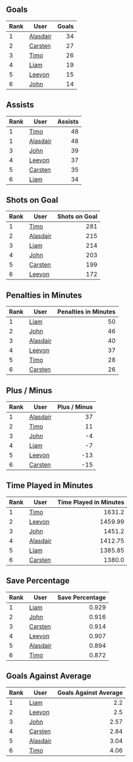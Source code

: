 ## Goals
| Rank | User | Goals |
| :--- | ---- | ---------: |
| 1 | [Alasdair](https://github.com/llevasseur/world-juniors-2022/blob/master/ROSTERS.md#Alasdair) |  34 |
| 2 | [Carsten](https://github.com/llevasseur/world-juniors-2022/blob/master/ROSTERS.md#Carsten) |  27 |
| 3 | [Timo](https://github.com/llevasseur/world-juniors-2022/blob/master/ROSTERS.md#Timo) |  26 |
| 4 | [Liam](https://github.com/llevasseur/world-juniors-2022/blob/master/ROSTERS.md#Liam) |  19 |
| 5 | [Leevon](https://github.com/llevasseur/world-juniors-2022/blob/master/ROSTERS.md#Leevon) |  15 |
| 6 | [John](https://github.com/llevasseur/world-juniors-2022/blob/master/ROSTERS.md#John) |  14 |
## Assists
| Rank | User | Assists |
| :--- | ---- | ---------: |
| 1 | [Timo](https://github.com/llevasseur/world-juniors-2022/blob/master/ROSTERS.md#Timo) |  48 |
| 1 | [Alasdair](https://github.com/llevasseur/world-juniors-2022/blob/master/ROSTERS.md#Alasdair) |  48 |
| 3 | [John](https://github.com/llevasseur/world-juniors-2022/blob/master/ROSTERS.md#John) |  39 |
| 4 | [Leevon](https://github.com/llevasseur/world-juniors-2022/blob/master/ROSTERS.md#Leevon) |  37 |
| 5 | [Carsten](https://github.com/llevasseur/world-juniors-2022/blob/master/ROSTERS.md#Carsten) |  35 |
| 6 | [Liam](https://github.com/llevasseur/world-juniors-2022/blob/master/ROSTERS.md#Liam) |  34 |
## Shots on Goal
| Rank | User | Shots on Goal |
| :--- | ---- | ---------: |
| 1 | [Timo](https://github.com/llevasseur/world-juniors-2022/blob/master/ROSTERS.md#Timo) |  281 |
| 2 | [Alasdair](https://github.com/llevasseur/world-juniors-2022/blob/master/ROSTERS.md#Alasdair) |  215 |
| 3 | [Liam](https://github.com/llevasseur/world-juniors-2022/blob/master/ROSTERS.md#Liam) |  214 |
| 4 | [John](https://github.com/llevasseur/world-juniors-2022/blob/master/ROSTERS.md#John) |  203 |
| 5 | [Carsten](https://github.com/llevasseur/world-juniors-2022/blob/master/ROSTERS.md#Carsten) |  199 |
| 6 | [Leevon](https://github.com/llevasseur/world-juniors-2022/blob/master/ROSTERS.md#Leevon) |  172 |
## Penalties in Minutes
| Rank | User | Penalties in Minutes |
| :--- | ---- | ---------: |
| 1 | [Liam](https://github.com/llevasseur/world-juniors-2022/blob/master/ROSTERS.md#Liam) |  50 |
| 2 | [John](https://github.com/llevasseur/world-juniors-2022/blob/master/ROSTERS.md#John) |  46 |
| 3 | [Alasdair](https://github.com/llevasseur/world-juniors-2022/blob/master/ROSTERS.md#Alasdair) |  40 |
| 4 | [Leevon](https://github.com/llevasseur/world-juniors-2022/blob/master/ROSTERS.md#Leevon) |  37 |
| 5 | [Timo](https://github.com/llevasseur/world-juniors-2022/blob/master/ROSTERS.md#Timo) |  28 |
| 6 | [Carsten](https://github.com/llevasseur/world-juniors-2022/blob/master/ROSTERS.md#Carsten) |  26 |
## Plus / Minus
| Rank | User | Plus / Minus |
| :--- | ---- | ---------: |
| 1 | [Alasdair](https://github.com/llevasseur/world-juniors-2022/blob/master/ROSTERS.md#Alasdair) |  37 |
| 2 | [Timo](https://github.com/llevasseur/world-juniors-2022/blob/master/ROSTERS.md#Timo) |  11 |
| 3 | [John](https://github.com/llevasseur/world-juniors-2022/blob/master/ROSTERS.md#John) |  -4 |
| 4 | [Liam](https://github.com/llevasseur/world-juniors-2022/blob/master/ROSTERS.md#Liam) |  -7 |
| 5 | [Leevon](https://github.com/llevasseur/world-juniors-2022/blob/master/ROSTERS.md#Leevon) |  -13 |
| 6 | [Carsten](https://github.com/llevasseur/world-juniors-2022/blob/master/ROSTERS.md#Carsten) |  -15 |
## Time Played in Minutes
| Rank | User | Time Played in Minutes |
| :--- | ---- | ---------: |
| 1 | [Timo](https://github.com/llevasseur/world-juniors-2022/blob/master/ROSTERS.md#Timo) |  1631.2 |
| 2 | [Leevon](https://github.com/llevasseur/world-juniors-2022/blob/master/ROSTERS.md#Leevon) |  1459.99 |
| 3 | [John](https://github.com/llevasseur/world-juniors-2022/blob/master/ROSTERS.md#John) |  1451.2 |
| 4 | [Alasdair](https://github.com/llevasseur/world-juniors-2022/blob/master/ROSTERS.md#Alasdair) |  1412.75 |
| 5 | [Liam](https://github.com/llevasseur/world-juniors-2022/blob/master/ROSTERS.md#Liam) |  1385.85 |
| 6 | [Carsten](https://github.com/llevasseur/world-juniors-2022/blob/master/ROSTERS.md#Carsten) |  1380.0 |
## Save Percentage
| Rank | User | Save Percentage |
| :--- | ---- | ---------: |
| 1 | [Liam](https://github.com/llevasseur/world-juniors-2022/blob/master/ROSTERS.md#Liam) |  0.929 |
| 2 | [John](https://github.com/llevasseur/world-juniors-2022/blob/master/ROSTERS.md#John) |  0.916 |
| 3 | [Carsten](https://github.com/llevasseur/world-juniors-2022/blob/master/ROSTERS.md#Carsten) |  0.914 |
| 4 | [Leevon](https://github.com/llevasseur/world-juniors-2022/blob/master/ROSTERS.md#Leevon) |  0.907 |
| 5 | [Alasdair](https://github.com/llevasseur/world-juniors-2022/blob/master/ROSTERS.md#Alasdair) |  0.894 |
| 6 | [Timo](https://github.com/llevasseur/world-juniors-2022/blob/master/ROSTERS.md#Timo) |  0.872 |
## Goals Against Average
| Rank | User | Goals Against Average |
| :--- | ---- | ---------: |
| 1 | [Liam](https://github.com/llevasseur/world-juniors-2022/blob/master/ROSTERS.md#Liam) |  2.2 |
| 2 | [Leevon](https://github.com/llevasseur/world-juniors-2022/blob/master/ROSTERS.md#Leevon) |  2.5 |
| 3 | [John](https://github.com/llevasseur/world-juniors-2022/blob/master/ROSTERS.md#John) |  2.57 |
| 4 | [Carsten](https://github.com/llevasseur/world-juniors-2022/blob/master/ROSTERS.md#Carsten) |  2.84 |
| 5 | [Alasdair](https://github.com/llevasseur/world-juniors-2022/blob/master/ROSTERS.md#Alasdair) |  3.04 |
| 6 | [Timo](https://github.com/llevasseur/world-juniors-2022/blob/master/ROSTERS.md#Timo) |  4.06 |
